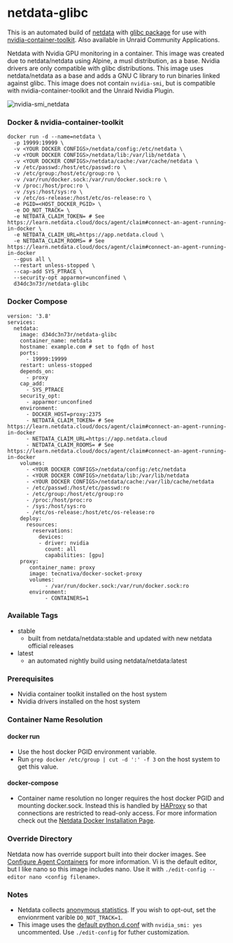 # netdata-glibc
This is an automated build of [netdata](https://github.com/netdata/netdata) with [glibc package](https://github.com/sgerrand/alpine-pkg-glibc) for use with [nvidia-container-toolkit](https://github.com/NVIDIA/nvidia-docker). Also available in Unraid Community Applications.

Netdata with Nvidia GPU monitoring in a container. This image was created due to netdata/netdata using Alpine, a musl distribution, as a base. Nvidia drivers are only compatible with glibc distributions. This image uses netdata/netdata as a base and adds a GNU C library to run binaries linked against glibc. This image does not contain `nvidia-smi`, but is compatible with nvidia-container-toolkit and the Unraid Nvidia Plugin.

![nvidia-smi_netdata](https://user-images.githubusercontent.com/9123670/58919768-269d0180-86e4-11e9-8405-2a7b7c5917c7.png)

### Docker & nvidia-container-toolkit
```
docker run -d --name=netdata \
  -p 19999:19999 \
  -v <YOUR DOCKER CONFIGS>/netdata/config:/etc/netdata \
  -v <YOUR DOCKER CONFIGS>/netdata/lib:/var/lib/netdata \
  -v <YOUR DOCKER CONFIGS>/netdata/cache:/var/cache/netdata \
  -v /etc/passwd:/host/etc/passwd:ro \
  -v /etc/group:/host/etc/group:ro \
  -v /var/run/docker.sock:/var/run/docker.sock:ro \
  -v /proc:/host/proc:ro \
  -v /sys:/host/sys:ro \
  -v /etc/os-release:/host/etc/os-release:ro \
  -e PGID=<HOST_DOCKER_PGID> \
  -e DO_NOT_TRACK= \
  -e NETDATA_CLAIM_TOKEN= # See https://learn.netdata.cloud/docs/agent/claim#connect-an-agent-running-in-docker \
  -e NETDATA_CLAIM_URL=https://app.netdata.cloud \
  -e NETDATA_CLAIM_ROOMS= # See https://learn.netdata.cloud/docs/agent/claim#connect-an-agent-running-in-docker
  --gpus all \
  --restart unless-stopped \
  --cap-add SYS_PTRACE \
  --security-opt apparmor=unconfined \
  d34dc3n73r/netdata-glibc
```

### Docker Compose
```
version: '3.8'
services:
  netdata:
    image: d34dc3n73r/netdata-glibc
    container_name: netdata
    hostname: example.com # set to fqdn of host
    ports:
      - 19999:19999
    restart: unless-stopped
    depends_on:
      - proxy
    cap_add:
      - SYS_PTRACE
    security_opt:
      - apparmor:unconfined
    environment:
      - DOCKER_HOST=proxy:2375
      - NETDATA_CLAIM_TOKEN= # See https://learn.netdata.cloud/docs/agent/claim#connect-an-agent-running-in-docker
      - NETDATA_CLAIM_URL=https://app.netdata.cloud
      - NETDATA_CLAIM_ROOMS= # See https://learn.netdata.cloud/docs/agent/claim#connect-an-agent-running-in-docker
    volumes:
      - <YOUR DOCKER CONFIGS>/netdata/config:/etc/netdata
      - <YOUR DOCKER CONFIGS>/netdata/lib:/var/lib/netdata
      - <YOUR DOCKER CONFIGS>/netdata/cache:/var/lib/cache/netdata
      - /etc/passwd:/host/etc/passwd:ro
      - /etc/group:/host/etc/group:ro
      - /proc:/host/proc:ro
      - /sys:/host/sys:ro
      - /etc/os-release:/host/etc/os-release:ro
    deploy:
      resources:
        reservations:
          devices:
          - driver: nvidia
            count: all
            capabilities: [gpu]
    proxy:
       container_name: proxy
       image: tecnativa/docker-socket-proxy
       volumes:
            - /var/run/docker.sock:/var/run/docker.sock:ro
       environment:
            - CONTAINERS=1
```  
### Available Tags
 - stable
   - built from netdata/netdata:stable and updated with new netdata official releases
 - latest
   - an automated nightly build using netdata/netdata:latest

### Prerequisites
 - Nvidia container toolkit installed on the host system
 - Nvidia drivers installed on the host system

### Container Name Resolution
#### docker run
 - Use the host docker PGID environment variable. 
 - Run `grep docker /etc/group | cut -d ':' -f 3` on the host system to get this value.
#### docker-compose
 - Container name resolution no longer requires the host docker PGID and mounting docker.sock. Instead this is handled by [HAProxy](https://docs.netdata.cloud/docs/running-behind-haproxy/) so that connections are restricted to read-only access. For more information check out the [Netdata Docker Installation Page](https://github.com/netdata/netdata/tree/master/packaging/docker). 

### Override Directory
Netdata now has override support built into their docker images. See [Configure Agent Containers](https://learn.netdata.cloud/docs/agent/packaging/docker#configure-agent-containers) for more information. Vi is the default editor, but I like nano so this image includes nano. Use it with `./edit-config --editor nano <config filename>`.

### Notes
- Netdata collects [anonymous statistics](https://docs.netdata.cloud/docs/anonymous-statistics/). If you wish to opt-out, set the envionrment varible `DO_NOT_TRACK=1`.
- This image uses the [default python.d.conf](https://github.com/netdata/netdata/blob/master/collectors/python.d.plugin/python.d.conf) with `nvidia_smi: yes` uncommented. Use `./edit-config` for futher customization. 
